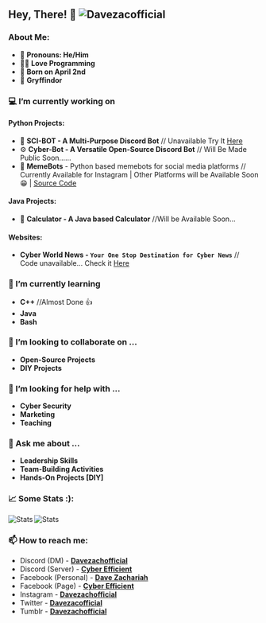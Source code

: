 ## Hey, There! 👋  <img src="https://komarev.com/ghpvc/?username=Davezacofficial" alt="Davezacofficial" />

### About Me: 
- 👨 **Pronouns: He/Him**
- 👨‍💻 **Love Programming**
- 🎂 **Born on April 2nd**
- 🦅 **Gryffindor**

### 💻 I’m currently working on

#### Python Projects:

- 🤖 **SCI-BOT - A Multi-Purpose Discord Bot** // Unavailable Try It [Here](https://invite.gg/cyberefficient)
- ⚙  **Cyber-Bot - A Versatile Open-Source Discord Bot** // Will Be Made Public Soon......
- 🤣 **MemeBots** - Python based memebots for social media platforms // Currently Available for Instagram | Other Platforms will be Available Soon 😁 | [Source Code](https://github.com/Davezacofficial/MemeBot)


#### Java Projects:

- 🧮 **Calculator - A Java based Calculator** //Will be Available Soon...

#### Websites:

- **Cyber World News - `Your One Stop Destination for Cyber News`** // Code unavailable...  Check it [Here](https://cyberworld.news)


### 🌱 I’m currently learning 
- **C++** //Almost Done 👍
- **Java**
- **Bash**


### 👯 I’m looking to collaborate on ...
- **Open-Source Projects**
- **DIY Projects**


### 🤔 I’m looking for help with ...
- **Cyber Security**
- **Marketing**
- **Teaching**

### 💬 Ask me about ...
- **Leadership Skills**
- **Team-Building Activities**
- **Hands-On Projects [DIY]**


### 📈 Some Stats :):
<img align="left" src="https://github-readme-stats.vercel.app/api/top-langs/?username=Davezacofficial&layout=compact&show_icons=true&theme=radical" alt="Stats" />
<img align="center" src="https://github-readme-stats.vercel.app/api?username=Davezacofficial&show_icons=true&theme=radical" alt="Stats" />
                                                                                                                                       
                                                                                                                                       
### 📫 How to reach me: 
- Discord (DM) - **[Davezachofficial](https://dsc.bio/entrepreneur)**
- Discord (Server) - **[Cyber Efficient](https://invite.gg/cyberefficient)**
- Facebook (Personal) - **[Dave Zachariah](https://www.facebook.com/dave.zachariah.5)**
- Facebook (Page) - **[Cyber Efficient](https://www.facebook.com/CyberEfficient)**
- Instagram - **[Davezachofficial](https://www.instagram.com/davezachofficial)**
- Twitter - **[Davezacofficial](https://www.twitter.com/davezacofficial)**
- Tumblr - **[Davezachofficial](https://davezachofficial.tumblr.com)**



